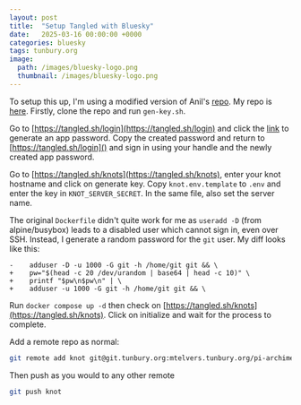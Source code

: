 ```yaml
---
layout: post
title:  "Setup Tangled with Bluesky"
date:   2025-03-16 00:00:00 +0000
categories: bluesky
tags: tunbury.org
image:
  path: /images/bluesky-logo.png
  thumbnail: /images/bluesky-logo.png
---
```


To setup this up, I'm using a modified version of Anil's [repo](https://tangled.sh/@anil.recoil.org/knot-docker). My repo is [here](https://tangled.sh/@mtelvers.tunbury.org/knot-docker). Firstly, clone the repo and run `gen-key.sh`.

Go to [https://tangled.sh/login](https://tangled.sh/login) and click the [link](https://bsky.app/settings/app-passwords) to generate an app password. Copy the created password and return to [https://tangled.sh/login]() and sign in using your handle and the newly created app password.

Go to [https://tangled.sh/knots](https://tangled.sh/knots), enter your knot hostname and click on generate key. Copy `knot.env.template` to `.env` and enter the key in `KNOT_SERVER_SECRET`. In the same file, also set the server name.

The original `Dockerfile` didn't quite work for me as `useradd -D` (from alpine/busybox) leads to a disabled user which cannot sign in, even over SSH. Instead, I generate a random password for the `git` user.  My diff looks like this:

```
-    adduser -D -u 1000 -G git -h /home/git git && \
+    pw="$(head -c 20 /dev/urandom | base64 | head -c 10)" \
+    printf "$pw\n$pw\n" | \
+    adduser -u 1000 -G git -h /home/git git && \
```

Run `docker compose up -d` then check on [https://tangled.sh/knots](https://tangled.sh/knots). Click on initialize and wait for the process to complete.

Add a remote repo as normal:

```sh
git remote add knot git@git.tunbury.org:mtelvers.tunbury.org/pi-archimedes
```
Then push as you would to any other remote
```sh
git push knot
```
